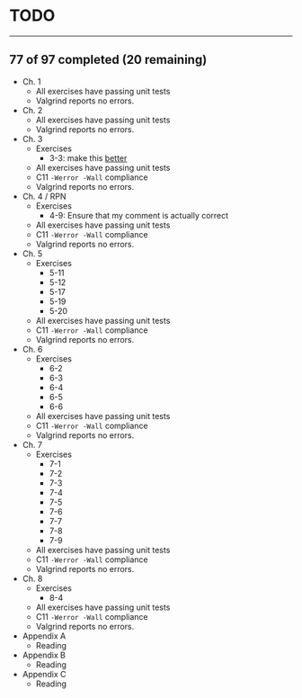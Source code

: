 # TODO
---
 ## 77 of 97 completed (20 remaining)

- Ch. 1
  - All exercises have passing unit tests
  - Valgrind reports no errors.
- Ch. 2
  - All exercises have passing unit tests
  - Valgrind reports no errors.
- Ch. 3
  - Exercises
    - 3-3: make this [better](https://gist.github.com/robot-dreams/34d10248bc474f5a4312fa72e325656a)
  - All exercises have passing unit tests
  - C11 `-Werror -Wall` compliance
  - Valgrind reports no errors.
- Ch. 4 / RPN
  - Exercises
    - 4-9: Ensure that my comment is actually correct
  - All exercises have passing unit tests
  - C11 `-Werror -Wall` compliance
  - Valgrind reports no errors.
- Ch. 5
  - Exercises
    - 5-11
    - 5-12
    - 5-17
    - 5-19
    - 5-20
  - All exercises have passing unit tests
  - C11 `-Werror -Wall` compliance
  - Valgrind reports no errors.
- Ch. 6
  - Exercises
    - 6-2
    - 6-3
    - 6-4
    - 6-5
    - 6-6
  - All exercises have passing unit tests
  - C11 `-Werror -Wall` compliance
  - Valgrind reports no errors.
- Ch. 7
  - Exercises
    - 7-1
    - 7-2
    - 7-3
    - 7-4
    - 7-5
    - 7-6
    - 7-7
    - 7-8
    - 7-9
  - All exercises have passing unit tests
  - C11 `-Werror -Wall` compliance
  - Valgrind reports no errors.
- Ch. 8
  - Exercises
    - 8-4
  - All exercises have passing unit tests
  - C11 `-Werror -Wall` compliance
  - Valgrind reports no errors.
- Appendix A
  - Reading
- Appendix B
  - Reading
- Appendix C
  - Reading
